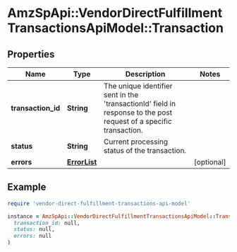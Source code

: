 # AmzSpApi::VendorDirectFulfillmentTransactionsApiModel::Transaction

## Properties

| Name | Type | Description | Notes |
| ---- | ---- | ----------- | ----- |
| **transaction_id** | **String** | The unique identifier sent in the &#39;transactionId&#39; field in response to the post request of a specific transaction. |  |
| **status** | **String** | Current processing status of the transaction. |  |
| **errors** | [**ErrorList**](ErrorList.md) |  | [optional] |

## Example

```ruby
require 'vendor-direct-fulfillment-transactions-api-model'

instance = AmzSpApi::VendorDirectFulfillmentTransactionsApiModel::Transaction.new(
  transaction_id: null,
  status: null,
  errors: null
)
```

